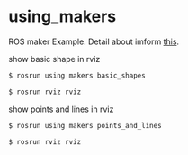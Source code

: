 # using_makers
ROS maker Example.
Detail about imform [this](http://wiki.ros.org/rviz/DisplayTypes/Marker).

show basic shape in rviz
``` bash
$ rosrun using makers basic_shapes
```
``` bash
$ rosrun rviz rviz
```

show points and lines in rviz
``` bash
$ rosrun using makers points_and_lines
```
``` bash
$ rosrun rviz rviz
```
